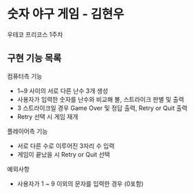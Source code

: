 숫자 야구 게임 - 김현우
=
우테코 프리코스 1주차

구현 기능 목록
-

컴퓨터측 기능
- 1~9 사이의 서로 다른 난수 3개 생성
- 사용자가 입력한 숫자를 난수와 비교해 볼, 스트라이크 판별 및 출력
- 3 스트라이크일 경우 Game Over 및 정답 출력, Retry or Quit 출력
- Retry 선택 시 게임 재개

플레이어측 기능
- 서로 다른 수로 이루어진 3자리 수 입력
- 게임이 끝났을 시 Retry or Quit 선택

예외사항
- 사용자가 1 ~ 9 이외의 문자를 입력한 경우 (0포함)

